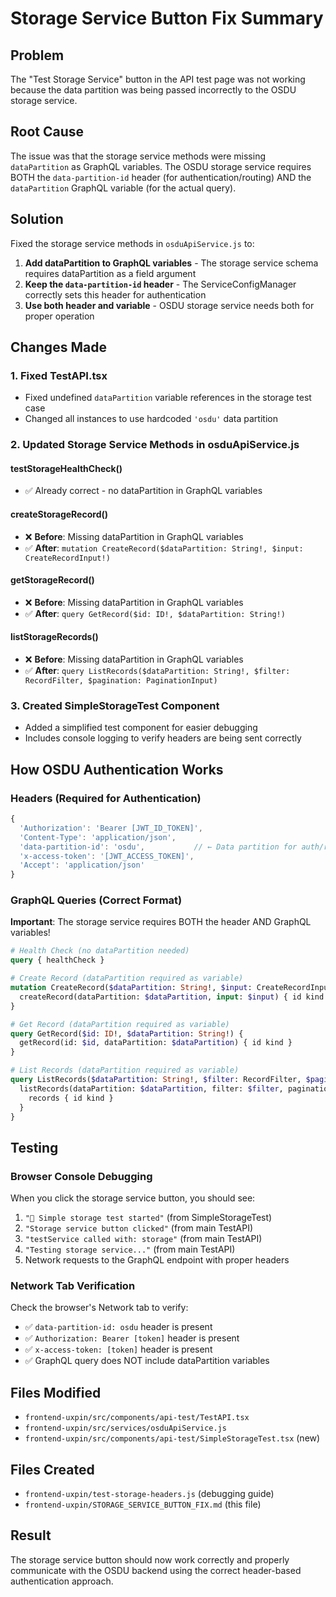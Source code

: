 # Storage Service Button Fix Summary

## Problem
The "Test Storage Service" button in the API test page was not working because the data partition was being passed incorrectly to the OSDU storage service.

## Root Cause
The issue was that the storage service methods were missing `dataPartition` as GraphQL variables. The OSDU storage service requires BOTH the `data-partition-id` header (for authentication/routing) AND the `dataPartition` GraphQL variable (for the actual query).

## Solution
Fixed the storage service methods in `osduApiService.js` to:

1. **Add dataPartition to GraphQL variables** - The storage service schema requires dataPartition as a field argument
2. **Keep the `data-partition-id` header** - The ServiceConfigManager correctly sets this header for authentication
3. **Use both header and variable** - OSDU storage service needs both for proper operation

## Changes Made

### 1. Fixed TestAPI.tsx
- Fixed undefined `dataPartition` variable references in the storage test case
- Changed all instances to use hardcoded `'osdu'` data partition

### 2. Updated Storage Service Methods in osduApiService.js

#### testStorageHealthCheck()
- ✅ Already correct - no dataPartition in GraphQL variables

#### createStorageRecord()
- ❌ **Before**: Missing dataPartition in GraphQL variables
- ✅ **After**: `mutation CreateRecord($dataPartition: String!, $input: CreateRecordInput!)`

#### getStorageRecord()
- ❌ **Before**: Missing dataPartition in GraphQL variables  
- ✅ **After**: `query GetRecord($id: ID!, $dataPartition: String!)`

#### listStorageRecords()
- ❌ **Before**: Missing dataPartition in GraphQL variables
- ✅ **After**: `query ListRecords($dataPartition: String!, $filter: RecordFilter, $pagination: PaginationInput)`

### 3. Created SimpleStorageTest Component
- Added a simplified test component for easier debugging
- Includes console logging to verify headers are being sent correctly

## How OSDU Authentication Works

### Headers (Required for Authentication)
```javascript
{
  'Authorization': 'Bearer [JWT_ID_TOKEN]',
  'Content-Type': 'application/json',
  'data-partition-id': 'osdu',           // ← Data partition for auth/routing
  'x-access-token': '[JWT_ACCESS_TOKEN]',
  'Accept': 'application/json'
}
```

### GraphQL Queries (Correct Format)
**Important**: The storage service requires BOTH the header AND GraphQL variables!

```graphql
# Health Check (no dataPartition needed)
query { healthCheck }

# Create Record (dataPartition required as variable)
mutation CreateRecord($dataPartition: String!, $input: CreateRecordInput!) {
  createRecord(dataPartition: $dataPartition, input: $input) { id kind }
}

# Get Record (dataPartition required as variable)
query GetRecord($id: ID!, $dataPartition: String!) {
  getRecord(id: $id, dataPartition: $dataPartition) { id kind }
}

# List Records (dataPartition required as variable)
query ListRecords($dataPartition: String!, $filter: RecordFilter, $pagination: PaginationInput) {
  listRecords(dataPartition: $dataPartition, filter: $filter, pagination: $pagination) {
    records { id kind }
  }
}
```

## Testing

### Browser Console Debugging
When you click the storage service button, you should see:
1. `"🚀 Simple storage test started"` (from SimpleStorageTest)
2. `"Storage service button clicked"` (from main TestAPI)
3. `"testService called with: storage"` (from main TestAPI)
4. `"Testing storage service..."` (from main TestAPI)
5. Network requests to the GraphQL endpoint with proper headers

### Network Tab Verification
Check the browser's Network tab to verify:
- ✅ `data-partition-id: osdu` header is present
- ✅ `Authorization: Bearer [token]` header is present
- ✅ `x-access-token: [token]` header is present
- ✅ GraphQL query does NOT include dataPartition variables

## Files Modified
- `frontend-uxpin/src/components/api-test/TestAPI.tsx`
- `frontend-uxpin/src/services/osduApiService.js`
- `frontend-uxpin/src/components/api-test/SimpleStorageTest.tsx` (new)

## Files Created
- `frontend-uxpin/test-storage-headers.js` (debugging guide)
- `frontend-uxpin/STORAGE_SERVICE_BUTTON_FIX.md` (this file)

## Result
The storage service button should now work correctly and properly communicate with the OSDU backend using the correct header-based authentication approach.